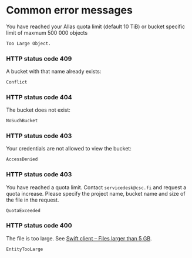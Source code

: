 # Common error messages

You have reached your Allas quota limit (default 10 TiB) or bucket specific limit of maxmum 500 000 objects
```bash
Too Large Object. 
```

### HTTP status code 409 

A bucket with that name already exists:
```bash
Conflict
```

### HTTP status code 404

The bucket does not exist:
```bash
NoSuchBucket
```

### HTTP status code 403

Your credentials are not allowed to view the bucket:
```bash
AccessDenied
```

### HTTP status code 403

You have reached a quota limit. Contact `servicedesk@csc.fi` and request a quota increase. Please specify the project name, bucket name and size of the file in the request.
```bash
QuotaExceeded
```

### HTTP status code 400

The file is too large. See [Swift client – Files larger than 5 GB](./swift_client.md#files-larger-than-5-gb).
```bash
EntityTooLarge
```
